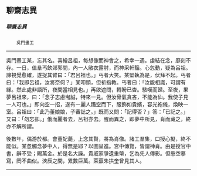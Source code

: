 

## 聊齋志異

##### 聊齋志異
　　`吳門畫工`

* * *

吳門畫工某，忘其名。喜繪呂祖，每想像而神會之，希幸一遇。虔結在念，靡刻不存。一日，值羣丐飲郊郭間，內一人敝衣露肘，而神采軒豁。心忽動，疑為呂祖。諦視覺愈確，遂捉其臂曰：「君呂祖也。」丐者大笑。某堅執為是，伏拜不起。丐者曰：「我即呂祖，汝將奈何？」某叩頭，但祈指教。丐者曰：「汝能相識，可謂有緣。然此處非語所，夜間當相見也。」再欲遮問，轉盼已杳。駭嘆而歸。至夜，果夢呂祖來，曰：「念子志慮耑誠，特來一見。但汝骨氣貪吝，不能為仙。我使子見一人可也。」即向空一招，遂有一麗人躡空而下，服飾如貴嬪，容光袍儀，煥映一室。呂祖曰：「此乃董娘娘，子審誌之。」既而又問：「記得否？」答：「已記之。」又曰：「勿忘卻。」俄而麗者去，呂祖亦去。醒而異之，即夢中所見，肖而藏之，終亦不解所謂。

後數年，偶游於都。會董妃薨，上念其賢，將為肖像。諸工羣集，口授心擬，終不能似。某忽觸念夢中人，得無是耶？以圖呈進。宮中傳覽，皆謂神肖。由是授官中書，辭不受；賜萬金。於是名大譟。貴戚家爭遺重幣，乞為先人傳影。但懸空摹寫，罔不曲似。浹辰之間，累數巨萬。萊蕪朱拱奎曾見其人。

* * *

